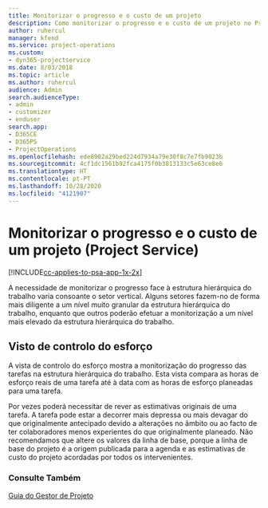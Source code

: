 ```yaml
---
title: Monitorizar o progresso e o custo de um projeto
description: Como monitorizar o progresso e o custo de um projeto no Project Service
author: ruhercul
manager: kfend
ms.service: project-operations
ms.custom:
- dyn365-projectservice
ms.date: 8/03/2018
ms.topic: article
ms.author: ruhercul
audience: Admin
search.audienceType:
- admin
- customizer
- enduser
search.app:
- D365CE
- D365PS
- ProjectOperations
ms.openlocfilehash: ede8902a29bed224d7934a79e30f8c7e7fb9023b
ms.sourcegitcommit: 4cf1dc1561b92fca4175f0b3813133c5e63ce8e6
ms.translationtype: HT
ms.contentlocale: pt-PT
ms.lasthandoff: 10/28/2020
ms.locfileid: "4121907"
---
```

# <a name="track-project-progress-and-cost-project-service"></a>Monitorizar o progresso e o custo de um projeto (Project Service)

[!INCLUDE[cc-applies-to-psa-app-1x-2x](../includes/cc-applies-to-psa-app-1x-2x.md)]

A necessidade de monitorizar o progresso face à estrutura hierárquica do trabalho varia consoante o setor vertical. Alguns setores fazem-no de forma mais diligente a um nível muito granular da estrutura hierárquica do trabalho, enquanto que outros poderão efetuar a monitorização a um nível mais elevado da estrutura hierárquica do trabalho.  
  
## <a name="effort-tracking-view"></a>Visto de controlo do esforço  
A vista de controlo do esforço mostra a monitorização do progresso das tarefas na estrutura hierárquica do trabalho. Esta vista compara as horas de esforço reais de uma tarefa até à data com as horas de esforço planeadas para uma tarefa.  
  
Por vezes poderá necessitar de rever as estimativas originais de uma tarefa. A tarefa pode estar a decorrer mais depressa ou mais devagar do que originalmente antecipado devido a alterações no âmbito ou ao facto de ter colaboradores menos experientes do que originalmente planeado. Não recomendamos que altere os valores da linha de base, porque a linha de base do projeto é a origem publicada para a agenda e as estimativas de custo do projeto acordadas por todos os intervenientes.  
  
### <a name="see-also"></a>Consulte Também  
 [Guia do Gestor de Projeto](../psa/project-manager-guide.md)
